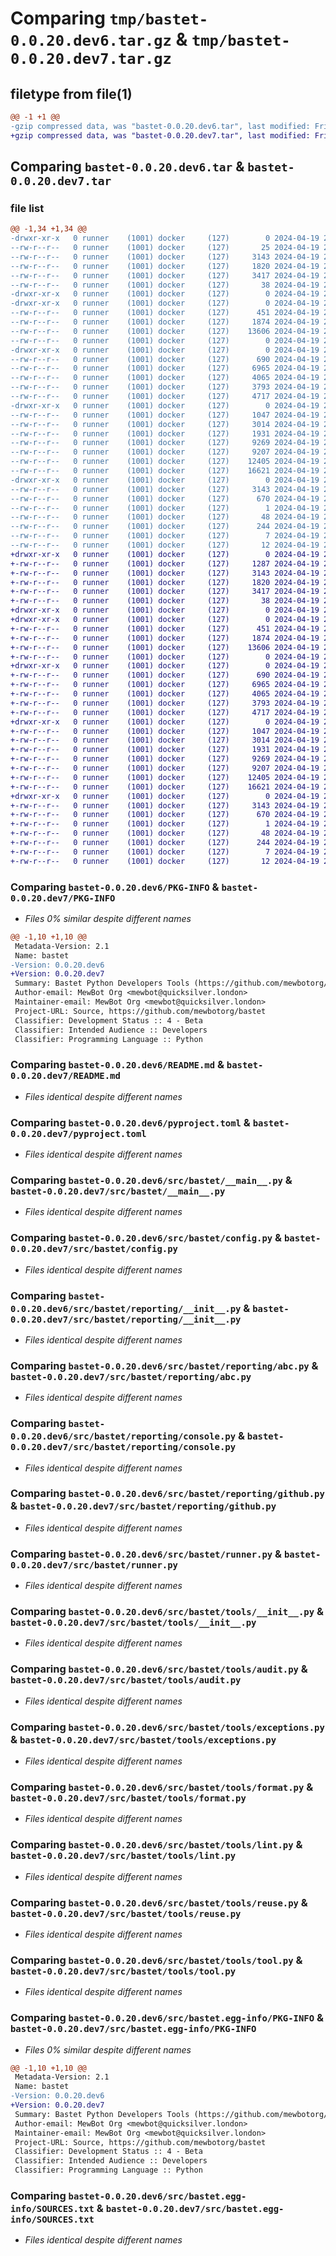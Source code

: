# Comparing `tmp/bastet-0.0.20.dev6.tar.gz` & `tmp/bastet-0.0.20.dev7.tar.gz`

## filetype from file(1)

```diff
@@ -1 +1 @@
-gzip compressed data, was "bastet-0.0.20.dev6.tar", last modified: Fri Apr 19 21:10:05 2024, max compression
+gzip compressed data, was "bastet-0.0.20.dev7.tar", last modified: Fri Apr 19 21:37:59 2024, max compression
```

## Comparing `bastet-0.0.20.dev6.tar` & `bastet-0.0.20.dev7.tar`

### file list

```diff
@@ -1,34 +1,34 @@
-drwxr-xr-x   0 runner    (1001) docker     (127)        0 2024-04-19 21:10:05.932583 bastet-0.0.20.dev6/
--rw-r--r--   0 runner    (1001) docker     (127)       25 2024-04-19 21:09:59.000000 bastet-0.0.20.dev6/LICENSE.md
--rw-r--r--   0 runner    (1001) docker     (127)     3143 2024-04-19 21:10:05.932583 bastet-0.0.20.dev6/PKG-INFO
--rw-r--r--   0 runner    (1001) docker     (127)     1820 2024-04-19 21:09:59.000000 bastet-0.0.20.dev6/README.md
--rw-r--r--   0 runner    (1001) docker     (127)     3417 2024-04-19 21:09:59.000000 bastet-0.0.20.dev6/pyproject.toml
--rw-r--r--   0 runner    (1001) docker     (127)       38 2024-04-19 21:10:05.932583 bastet-0.0.20.dev6/setup.cfg
-drwxr-xr-x   0 runner    (1001) docker     (127)        0 2024-04-19 21:10:05.928583 bastet-0.0.20.dev6/src/
-drwxr-xr-x   0 runner    (1001) docker     (127)        0 2024-04-19 21:10:05.928583 bastet-0.0.20.dev6/src/bastet/
--rw-r--r--   0 runner    (1001) docker     (127)      451 2024-04-19 21:09:59.000000 bastet-0.0.20.dev6/src/bastet/__init__.py
--rw-r--r--   0 runner    (1001) docker     (127)     1874 2024-04-19 21:09:59.000000 bastet-0.0.20.dev6/src/bastet/__main__.py
--rw-r--r--   0 runner    (1001) docker     (127)    13606 2024-04-19 21:09:59.000000 bastet-0.0.20.dev6/src/bastet/config.py
--rw-r--r--   0 runner    (1001) docker     (127)        0 2024-04-19 21:09:59.000000 bastet-0.0.20.dev6/src/bastet/py.typed
-drwxr-xr-x   0 runner    (1001) docker     (127)        0 2024-04-19 21:10:05.928583 bastet-0.0.20.dev6/src/bastet/reporting/
--rw-r--r--   0 runner    (1001) docker     (127)      690 2024-04-19 21:09:59.000000 bastet-0.0.20.dev6/src/bastet/reporting/__init__.py
--rw-r--r--   0 runner    (1001) docker     (127)     6965 2024-04-19 21:09:59.000000 bastet-0.0.20.dev6/src/bastet/reporting/abc.py
--rw-r--r--   0 runner    (1001) docker     (127)     4065 2024-04-19 21:09:59.000000 bastet-0.0.20.dev6/src/bastet/reporting/console.py
--rw-r--r--   0 runner    (1001) docker     (127)     3793 2024-04-19 21:09:59.000000 bastet-0.0.20.dev6/src/bastet/reporting/github.py
--rw-r--r--   0 runner    (1001) docker     (127)     4717 2024-04-19 21:09:59.000000 bastet-0.0.20.dev6/src/bastet/runner.py
-drwxr-xr-x   0 runner    (1001) docker     (127)        0 2024-04-19 21:10:05.932583 bastet-0.0.20.dev6/src/bastet/tools/
--rw-r--r--   0 runner    (1001) docker     (127)     1047 2024-04-19 21:09:59.000000 bastet-0.0.20.dev6/src/bastet/tools/__init__.py
--rw-r--r--   0 runner    (1001) docker     (127)     3014 2024-04-19 21:09:59.000000 bastet-0.0.20.dev6/src/bastet/tools/audit.py
--rw-r--r--   0 runner    (1001) docker     (127)     1931 2024-04-19 21:09:59.000000 bastet-0.0.20.dev6/src/bastet/tools/exceptions.py
--rw-r--r--   0 runner    (1001) docker     (127)     9269 2024-04-19 21:09:59.000000 bastet-0.0.20.dev6/src/bastet/tools/format.py
--rw-r--r--   0 runner    (1001) docker     (127)     9207 2024-04-19 21:09:59.000000 bastet-0.0.20.dev6/src/bastet/tools/lint.py
--rw-r--r--   0 runner    (1001) docker     (127)    12405 2024-04-19 21:09:59.000000 bastet-0.0.20.dev6/src/bastet/tools/reuse.py
--rw-r--r--   0 runner    (1001) docker     (127)    16621 2024-04-19 21:09:59.000000 bastet-0.0.20.dev6/src/bastet/tools/tool.py
-drwxr-xr-x   0 runner    (1001) docker     (127)        0 2024-04-19 21:10:05.932583 bastet-0.0.20.dev6/src/bastet.egg-info/
--rw-r--r--   0 runner    (1001) docker     (127)     3143 2024-04-19 21:10:05.000000 bastet-0.0.20.dev6/src/bastet.egg-info/PKG-INFO
--rw-r--r--   0 runner    (1001) docker     (127)      670 2024-04-19 21:10:05.000000 bastet-0.0.20.dev6/src/bastet.egg-info/SOURCES.txt
--rw-r--r--   0 runner    (1001) docker     (127)        1 2024-04-19 21:10:05.000000 bastet-0.0.20.dev6/src/bastet.egg-info/dependency_links.txt
--rw-r--r--   0 runner    (1001) docker     (127)       48 2024-04-19 21:10:05.000000 bastet-0.0.20.dev6/src/bastet.egg-info/entry_points.txt
--rw-r--r--   0 runner    (1001) docker     (127)      244 2024-04-19 21:10:05.000000 bastet-0.0.20.dev6/src/bastet.egg-info/requires.txt
--rw-r--r--   0 runner    (1001) docker     (127)        7 2024-04-19 21:10:05.000000 bastet-0.0.20.dev6/src/bastet.egg-info/top_level.txt
--rw-r--r--   0 runner    (1001) docker     (127)       12 2024-04-19 21:10:01.000000 bastet-0.0.20.dev6/version
+drwxr-xr-x   0 runner    (1001) docker     (127)        0 2024-04-19 21:37:59.264308 bastet-0.0.20.dev7/
+-rw-r--r--   0 runner    (1001) docker     (127)     1287 2024-04-19 21:37:52.000000 bastet-0.0.20.dev7/LICENSE.md
+-rw-r--r--   0 runner    (1001) docker     (127)     3143 2024-04-19 21:37:59.264308 bastet-0.0.20.dev7/PKG-INFO
+-rw-r--r--   0 runner    (1001) docker     (127)     1820 2024-04-19 21:37:52.000000 bastet-0.0.20.dev7/README.md
+-rw-r--r--   0 runner    (1001) docker     (127)     3417 2024-04-19 21:37:52.000000 bastet-0.0.20.dev7/pyproject.toml
+-rw-r--r--   0 runner    (1001) docker     (127)       38 2024-04-19 21:37:59.264308 bastet-0.0.20.dev7/setup.cfg
+drwxr-xr-x   0 runner    (1001) docker     (127)        0 2024-04-19 21:37:59.256308 bastet-0.0.20.dev7/src/
+drwxr-xr-x   0 runner    (1001) docker     (127)        0 2024-04-19 21:37:59.260308 bastet-0.0.20.dev7/src/bastet/
+-rw-r--r--   0 runner    (1001) docker     (127)      451 2024-04-19 21:37:52.000000 bastet-0.0.20.dev7/src/bastet/__init__.py
+-rw-r--r--   0 runner    (1001) docker     (127)     1874 2024-04-19 21:37:52.000000 bastet-0.0.20.dev7/src/bastet/__main__.py
+-rw-r--r--   0 runner    (1001) docker     (127)    13606 2024-04-19 21:37:52.000000 bastet-0.0.20.dev7/src/bastet/config.py
+-rw-r--r--   0 runner    (1001) docker     (127)        0 2024-04-19 21:37:52.000000 bastet-0.0.20.dev7/src/bastet/py.typed
+drwxr-xr-x   0 runner    (1001) docker     (127)        0 2024-04-19 21:37:59.260308 bastet-0.0.20.dev7/src/bastet/reporting/
+-rw-r--r--   0 runner    (1001) docker     (127)      690 2024-04-19 21:37:52.000000 bastet-0.0.20.dev7/src/bastet/reporting/__init__.py
+-rw-r--r--   0 runner    (1001) docker     (127)     6965 2024-04-19 21:37:52.000000 bastet-0.0.20.dev7/src/bastet/reporting/abc.py
+-rw-r--r--   0 runner    (1001) docker     (127)     4065 2024-04-19 21:37:52.000000 bastet-0.0.20.dev7/src/bastet/reporting/console.py
+-rw-r--r--   0 runner    (1001) docker     (127)     3793 2024-04-19 21:37:52.000000 bastet-0.0.20.dev7/src/bastet/reporting/github.py
+-rw-r--r--   0 runner    (1001) docker     (127)     4717 2024-04-19 21:37:52.000000 bastet-0.0.20.dev7/src/bastet/runner.py
+drwxr-xr-x   0 runner    (1001) docker     (127)        0 2024-04-19 21:37:59.264308 bastet-0.0.20.dev7/src/bastet/tools/
+-rw-r--r--   0 runner    (1001) docker     (127)     1047 2024-04-19 21:37:52.000000 bastet-0.0.20.dev7/src/bastet/tools/__init__.py
+-rw-r--r--   0 runner    (1001) docker     (127)     3014 2024-04-19 21:37:52.000000 bastet-0.0.20.dev7/src/bastet/tools/audit.py
+-rw-r--r--   0 runner    (1001) docker     (127)     1931 2024-04-19 21:37:52.000000 bastet-0.0.20.dev7/src/bastet/tools/exceptions.py
+-rw-r--r--   0 runner    (1001) docker     (127)     9269 2024-04-19 21:37:52.000000 bastet-0.0.20.dev7/src/bastet/tools/format.py
+-rw-r--r--   0 runner    (1001) docker     (127)     9207 2024-04-19 21:37:52.000000 bastet-0.0.20.dev7/src/bastet/tools/lint.py
+-rw-r--r--   0 runner    (1001) docker     (127)    12405 2024-04-19 21:37:52.000000 bastet-0.0.20.dev7/src/bastet/tools/reuse.py
+-rw-r--r--   0 runner    (1001) docker     (127)    16621 2024-04-19 21:37:52.000000 bastet-0.0.20.dev7/src/bastet/tools/tool.py
+drwxr-xr-x   0 runner    (1001) docker     (127)        0 2024-04-19 21:37:59.264308 bastet-0.0.20.dev7/src/bastet.egg-info/
+-rw-r--r--   0 runner    (1001) docker     (127)     3143 2024-04-19 21:37:59.000000 bastet-0.0.20.dev7/src/bastet.egg-info/PKG-INFO
+-rw-r--r--   0 runner    (1001) docker     (127)      670 2024-04-19 21:37:59.000000 bastet-0.0.20.dev7/src/bastet.egg-info/SOURCES.txt
+-rw-r--r--   0 runner    (1001) docker     (127)        1 2024-04-19 21:37:59.000000 bastet-0.0.20.dev7/src/bastet.egg-info/dependency_links.txt
+-rw-r--r--   0 runner    (1001) docker     (127)       48 2024-04-19 21:37:59.000000 bastet-0.0.20.dev7/src/bastet.egg-info/entry_points.txt
+-rw-r--r--   0 runner    (1001) docker     (127)      244 2024-04-19 21:37:59.000000 bastet-0.0.20.dev7/src/bastet.egg-info/requires.txt
+-rw-r--r--   0 runner    (1001) docker     (127)        7 2024-04-19 21:37:59.000000 bastet-0.0.20.dev7/src/bastet.egg-info/top_level.txt
+-rw-r--r--   0 runner    (1001) docker     (127)       12 2024-04-19 21:37:54.000000 bastet-0.0.20.dev7/version
```

### Comparing `bastet-0.0.20.dev6/PKG-INFO` & `bastet-0.0.20.dev7/PKG-INFO`

 * *Files 0% similar despite different names*

```diff
@@ -1,10 +1,10 @@
 Metadata-Version: 2.1
 Name: bastet
-Version: 0.0.20.dev6
+Version: 0.0.20.dev7
 Summary: Bastet Python Developers Tools (https://github.com/mewbotorg/bastet)
 Author-email: MewBot Org <mewbot@quicksilver.london>
 Maintainer-email: MewBot Org <mewbot@quicksilver.london>
 Project-URL: Source, https://github.com/mewbotorg/bastet
 Classifier: Development Status :: 4 - Beta
 Classifier: Intended Audience :: Developers
 Classifier: Programming Language :: Python
```

### Comparing `bastet-0.0.20.dev6/README.md` & `bastet-0.0.20.dev7/README.md`

 * *Files identical despite different names*

### Comparing `bastet-0.0.20.dev6/pyproject.toml` & `bastet-0.0.20.dev7/pyproject.toml`

 * *Files identical despite different names*

### Comparing `bastet-0.0.20.dev6/src/bastet/__main__.py` & `bastet-0.0.20.dev7/src/bastet/__main__.py`

 * *Files identical despite different names*

### Comparing `bastet-0.0.20.dev6/src/bastet/config.py` & `bastet-0.0.20.dev7/src/bastet/config.py`

 * *Files identical despite different names*

### Comparing `bastet-0.0.20.dev6/src/bastet/reporting/__init__.py` & `bastet-0.0.20.dev7/src/bastet/reporting/__init__.py`

 * *Files identical despite different names*

### Comparing `bastet-0.0.20.dev6/src/bastet/reporting/abc.py` & `bastet-0.0.20.dev7/src/bastet/reporting/abc.py`

 * *Files identical despite different names*

### Comparing `bastet-0.0.20.dev6/src/bastet/reporting/console.py` & `bastet-0.0.20.dev7/src/bastet/reporting/console.py`

 * *Files identical despite different names*

### Comparing `bastet-0.0.20.dev6/src/bastet/reporting/github.py` & `bastet-0.0.20.dev7/src/bastet/reporting/github.py`

 * *Files identical despite different names*

### Comparing `bastet-0.0.20.dev6/src/bastet/runner.py` & `bastet-0.0.20.dev7/src/bastet/runner.py`

 * *Files identical despite different names*

### Comparing `bastet-0.0.20.dev6/src/bastet/tools/__init__.py` & `bastet-0.0.20.dev7/src/bastet/tools/__init__.py`

 * *Files identical despite different names*

### Comparing `bastet-0.0.20.dev6/src/bastet/tools/audit.py` & `bastet-0.0.20.dev7/src/bastet/tools/audit.py`

 * *Files identical despite different names*

### Comparing `bastet-0.0.20.dev6/src/bastet/tools/exceptions.py` & `bastet-0.0.20.dev7/src/bastet/tools/exceptions.py`

 * *Files identical despite different names*

### Comparing `bastet-0.0.20.dev6/src/bastet/tools/format.py` & `bastet-0.0.20.dev7/src/bastet/tools/format.py`

 * *Files identical despite different names*

### Comparing `bastet-0.0.20.dev6/src/bastet/tools/lint.py` & `bastet-0.0.20.dev7/src/bastet/tools/lint.py`

 * *Files identical despite different names*

### Comparing `bastet-0.0.20.dev6/src/bastet/tools/reuse.py` & `bastet-0.0.20.dev7/src/bastet/tools/reuse.py`

 * *Files identical despite different names*

### Comparing `bastet-0.0.20.dev6/src/bastet/tools/tool.py` & `bastet-0.0.20.dev7/src/bastet/tools/tool.py`

 * *Files identical despite different names*

### Comparing `bastet-0.0.20.dev6/src/bastet.egg-info/PKG-INFO` & `bastet-0.0.20.dev7/src/bastet.egg-info/PKG-INFO`

 * *Files 0% similar despite different names*

```diff
@@ -1,10 +1,10 @@
 Metadata-Version: 2.1
 Name: bastet
-Version: 0.0.20.dev6
+Version: 0.0.20.dev7
 Summary: Bastet Python Developers Tools (https://github.com/mewbotorg/bastet)
 Author-email: MewBot Org <mewbot@quicksilver.london>
 Maintainer-email: MewBot Org <mewbot@quicksilver.london>
 Project-URL: Source, https://github.com/mewbotorg/bastet
 Classifier: Development Status :: 4 - Beta
 Classifier: Intended Audience :: Developers
 Classifier: Programming Language :: Python
```

### Comparing `bastet-0.0.20.dev6/src/bastet.egg-info/SOURCES.txt` & `bastet-0.0.20.dev7/src/bastet.egg-info/SOURCES.txt`

 * *Files identical despite different names*

